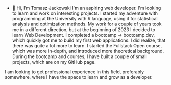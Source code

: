 - 👋 Hi, I’m Tomasz Jackowski
I'm an aspiring web developer.
I'm looking to learn and work on interesting projects.
I started my adventure with programming at the University with R language, using it for statistical analysis and optimization methods.
My work for a couple of years took me in a different direction, but at the beginning of 2023 I decided to learn Web Development. I completed a bootcamp -> bootcamp.dev, which quickly got me to build my first web applications.
I did realize, that there was quite a lot more to learn. I started the Fullstack Open course, which was more in-depth, and introduced more theoretical background.
During the bootcamp and courses, I have built a couple of small projects, which are on my GitHub page.

I am looking to get professional experience in this field, preferably somewhere, where I have the space to learn and grow as a developer.

<!---
tomwladjackowski/tomwladjackowski is a ✨ special ✨ repository because its `README.md` (this file) appears on your GitHub profile.
You can click the Preview link to take a look at your changes.
--->
